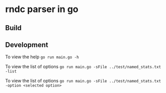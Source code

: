 # rndc parser in go

## Build

## Development
To view the help
`go run main.go -h`

To view the list of options
`go run main.go -sFile ../test/named_stats.txt -list`

To view the list of options
`go run main.go -sFile ../test/named_stats.txt -option <selected option>`
